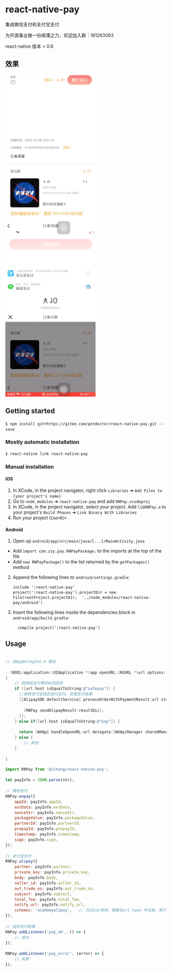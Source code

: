 
# react-native-pay

集成微信支付和支付宝支付

为开源事业做一份绵薄之力，欢迎加入群：161263093

react-native 版本 > 0.6

## 效果

![image](/pic/error.gif)
![image](/pic/success.gif)

## Getting started

`$ npm install git+https://gitee.com/petdoctor/react-native-pay.git --save`

### Mostly automatic installation

`$ react-native link react-native-pay`

### Manual installation


#### iOS

1. In XCode, in the project navigator, right click `Libraries` ➜ `Add Files to [your project's name]`
2. Go to `node_modules` ➜ `react-native-pay` and add `RNPay.xcodeproj`
3. In XCode, in the project navigator, select your project. Add `libRNPay.a` to your project's `Build Phases` ➜ `Link Binary With Libraries`
4. Run your project (`Cmd+R`)<

#### Android

1. Open up `android/app/src/main/java/[...]/MainActivity.java`
  - Add `import com.zzy.pay.RNPayPackage;` to the imports at the top of the file
  - Add `new RNPayPackage()` to the list returned by the `getPackages()` method
2. Append the following lines to `android/settings.gradle`:
  	```
  	include ':react-native-pay'
  	project(':react-native-pay').projectDir = new File(rootProject.projectDir, 	'../node_modules/react-native-pay/android')
  	```
3. Insert the following lines inside the dependencies block in `android/app/build.gradle`:
  	```
      compile project(':react-native-pay')
  	```


## Usage

```objective-c

// 在AppDelegate.m 增加

- (BOOL)application:(UIApplication *)app openURL:(NSURL *)url options:(NSDictionary<UIApplicationOpenURLOptionsKey, id> *)options
{
    // 其他如支付等SDK的回调
    if ([url.host isEqualToString:@"safepay"]) {
      //跳转支付宝钱包进行支付，处理支付结果
      [[AlipaySDK defaultService] processOrderWithPaymentResult:url standbyCallback:^(NSDictionary *resultDic) {
        
        [RNPay sendAlipayResult:resultDic];
      }];
    } else if([url.host isEqualToString:@"pay"]) {
      
      return [WXApi handleOpenURL:url delegate:[WXApiManager sharedManager]];
    } else {
        // 其他
    }
    
}

```

```javascript
import RNPay from '@ichong/react-native-pay';

let payInfo = JSON.parse(str);

// 微信支付
RNPay.wxpay({
    appId: payInfo.appId,
    extData: payInfo.extData,
    nonceStr: payInfo.nonceStr,
    packageValue: payInfo.packageValue,
    partnerId: payInfo.partnerId,
    prepayId: payInfo.prepayId,
    timestamp: payInfo.timestamp,
    sign: payInfo.sign,
});

// 支付宝支付
RNPay.alipay({
    partner: payInfo.partner,
    private_key: payInfo.private_key,
    body: payInfo.body,
    seller_id: payInfo.seller_id,
    out_trade_no: payInfo.out_trade_no,
    subject: payInfo.subject,
    total_fee: payInfo.total_fee,
    notify_url: payInfo.notify_url,
    schemes: 'academyalipay',   // 仅对ios有效，需要在url type 中注册，用于支付宝返回app
});

// 监听支付结果
RNPay.addListener('pay_ok', () => {
    // 成功
});

RNPay.addListener('pay_error', (error) => {
    // 失败
});

```
